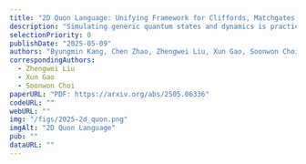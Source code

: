 ```yaml
---
title: "2D Quon Language: Unifying Framework for Cliffords, Matchgates, and Beyond"
description: "Simulating generic quantum states and dynamics is practically intractable using classical computers. However, certain special classes—namely Clifford and matchgate circuits—permit efficient computation. They provide invaluable tools for studying many-body physics, quantum chemistry, and quantum computation. While both play foundational roles across multiple disciplines, the origins of their tractability seem disparate, and their relationship remain unclear. A deeper understanding of such tractable classes could expand their scope and enable a wide range of new applications. In this work, we make progress toward the unified understanding of the Clifford and matchgate—these two classes are, in fact, distinct special cases of a single underlying structure. Specifically, we introduce the 2D Quon language, which combines Majorana worldlines with their underlying spacetime topology to diagrammatically represent quantum processes and tensor networks. In full generality, the 2D Quon language is universal—capable of representing arbitrary quantum states, dynamics, or tensor networks—yet they become especially powerful in describing Clifford and matchgate classes. Each class can be efficiently characterized in a visually recognizable manner using the Quon framework. This capability naturally gives rise to several families of efficiently computable tensor networks introduced in this work: punctured matchgates, hybrid Clifford-matchgate-MPS, and ansatze generated from factories of tractable networks. All of these exhibit high non-Cliffordness, high non-matchgateness, and large bipartite entanglement entropy. We discuss a range of applications of our approach, from recovering well-known results such as the Kramers-Wannier duality and the star-triangle relation of the Ising model, to enabling variational optimization with novel ansatz states."
selectionPriority: 0
publishDate: "2025-05-09"
authors: "Byungmin Kang, Chen Zhao, Zhengwei Liu, Xun Gao, Soonwon Choi"
correspondingAuthors:
  - Zhengwei Liu
  - Xun Gao
  - Soonwon Choi
paperURL: "PDF: https://arxiv.org/abs/2505.06336"
codeURL: ""
webURL: ""
img: "/figs/2025-2d_quon.png"
imgAlt: "2D Quon Language"
pub: ""
dataURL: ""
---
```

